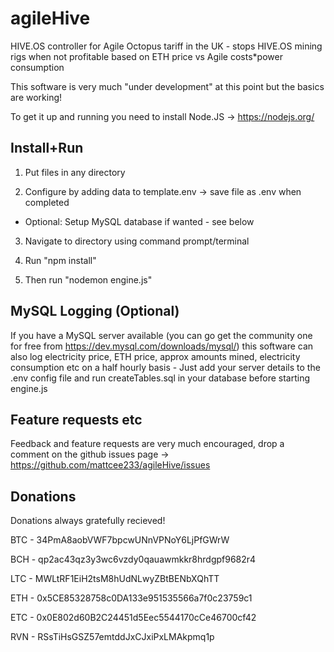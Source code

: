 # agileHive
HIVE.OS controller for Agile Octopus tariff in the UK - stops HIVE.OS mining rigs when not profitable based on ETH price vs Agile costs*power consumption

This software is very much "under development" at this point but the basics are working!

To get it up and running you need to install Node.JS -> https://nodejs.org/

Install+Run
-------
1. Put files in any directory

2. Configure by adding data to template.env -> save file as .env when completed 

- Optional: Setup MySQL database if wanted - see below

3. Navigate to directory using command prompt/terminal

4. Run "npm install" 

5. Then run "nodemon engine.js"

MySQL Logging (Optional)
----------
If you have a MySQL server available (you can go get the community one for free from https://dev.mysql.com/downloads/mysql/) this software can also log electricity price, ETH price, approx amounts mined, electricity consumption etc on a half hourly basis - Just add your server details to the .env config file and run createTables.sql in your database before starting engine.js

Feature requests etc
-------------
Feedback and feature requests are very much encouraged, drop a comment on the github issues page -> https://github.com/mattcee233/agileHive/issues


Donations
--------
Donations always gratefully recieved!

BTC - 34PmA8aobVWF7bpcwUNnVPNoY6LjPfGWrW

BCH - qp2ac43qz3y3wc6vzdy0qauawmkkr8hrdgpf9682r4

LTC - MWLtRF1EiH2tsM8hUdNLwyZBtBENbXQhTT

ETH - 0x5CE85328758c0DA133e951535566a7f0c23759c1

ETC - 0x0E802d60B2C24451d5Eec5544170cCe46700cf42

RVN - RSsTiHsGSZ57emtddJxCJxiPxLMAkpmq1p